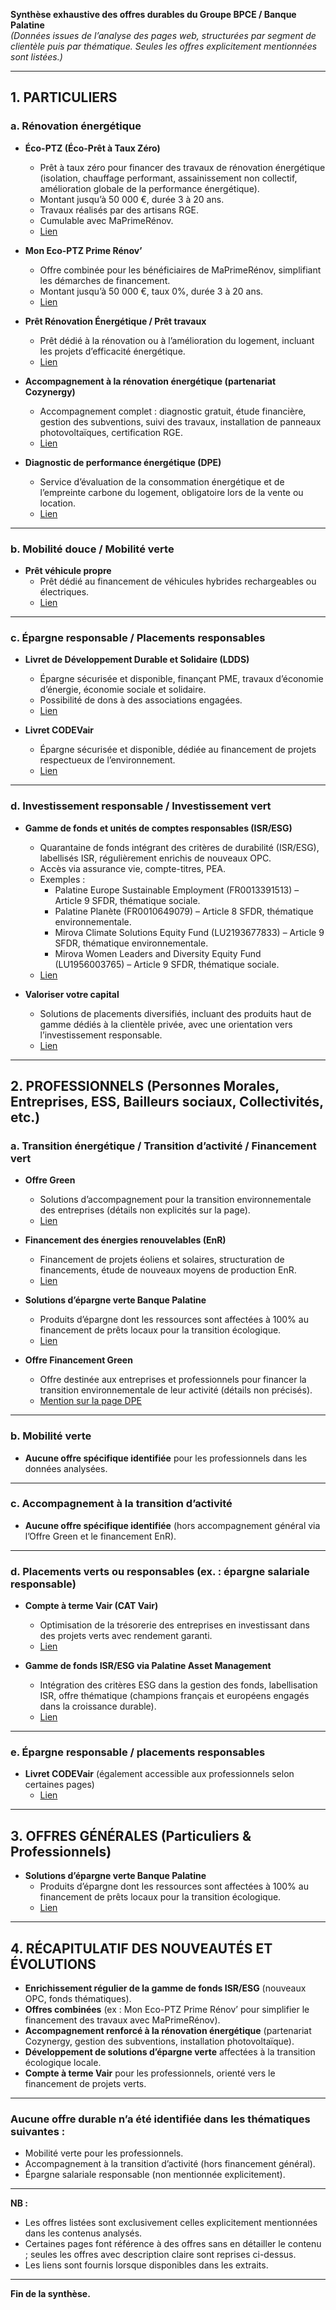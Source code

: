 **Synthèse exhaustive des offres durables du Groupe BPCE / Banque Palatine**  
*(Données issues de l’analyse des pages web, structurées par segment de clientèle puis par thématique. Seules les offres explicitement mentionnées sont listées.)*

---

## 1. PARTICULIERS

### a. Rénovation énergétique

- **Éco-PTZ (Éco-Prêt à Taux Zéro)**
  - Prêt à taux zéro pour financer des travaux de rénovation énergétique (isolation, chauffage performant, assainissement non collectif, amélioration globale de la performance énergétique).
  - Montant jusqu’à 50 000 €, durée 3 à 20 ans.
  - Travaux réalisés par des artisans RGE.
  - Cumulable avec MaPrimeRénov.
  - [Lien](https://www.palatine.fr/clients-prives/notre-offre-verte/le-pret-eco-ptz/)

- **Mon Eco-PTZ Prime Rénov’**
  - Offre combinée pour les bénéficiaires de MaPrimeRénov, simplifiant les démarches de financement.
  - Montant jusqu’à 50 000 €, taux 0%, durée 3 à 20 ans.
  - [Lien](https://www.palatine.fr/clients-prives/notre-offre-verte/le-pret-eco-ptz/)

- **Prêt Rénovation Énergétique / Prêt travaux**
  - Prêt dédié à la rénovation ou à l’amélioration du logement, incluant les projets d’efficacité énergétique.
  - [Lien](https://www.palatine.fr/clients-prives/financer-projets/financer-vos-projets-avec-le-pret-travaux/#anchor-pret-renovation)

- **Accompagnement à la rénovation énergétique (partenariat Cozynergy)**
  - Accompagnement complet : diagnostic gratuit, étude financière, gestion des subventions, suivi des travaux, installation de panneaux photovoltaïques, certification RGE.
  - [Lien](https://www.palatine.fr/clients-prives/notre-offre-verte/vous-accompagner-pour-renover-votre-maison/)

- **Diagnostic de performance énergétique (DPE)**
  - Service d’évaluation de la consommation énergétique et de l’empreinte carbone du logement, obligatoire lors de la vente ou location.
  - [Lien](https://www.palatine.fr/clients-prives/financer-projets/le-diagnostic-de-performance-energetique-dpe/)

---

### b. Mobilité douce / Mobilité verte

- **Prêt véhicule propre**
  - Prêt dédié au financement de véhicules hybrides rechargeables ou électriques.
  - [Lien](https://www.palatine.fr/clients-prives/financer-projets/accelerez-votre-projet-voiture/)

---

### c. Épargne responsable / Placements responsables

- **Livret de Développement Durable et Solidaire (LDDS)**
  - Épargne sécurisée et disponible, finançant PME, travaux d’économie d’énergie, économie sociale et solidaire.
  - Possibilité de dons à des associations engagées.
  - [Lien](https://www.palatine.fr/clients-prives/gerer-comptes/livret-developpement-durable-solidaire/)

- **Livret CODEVair**
  - Épargne sécurisée et disponible, dédiée au financement de projets respectueux de l’environnement.
  - [Lien](https://www.palatine.fr/clients-prives/gerer-comptes/epargne-disponible/livret-codevair/)

---

### d. Investissement responsable / Investissement vert

- **Gamme de fonds et unités de comptes responsables (ISR/ESG)**
  - Quarantaine de fonds intégrant des critères de durabilité (ISR/ESG), labellisés ISR, régulièrement enrichis de nouveaux OPC.
  - Accès via assurance vie, compte-titres, PEA.
  - Exemples :
    - Palatine Europe Sustainable Employment (FR0013391513) – Article 9 SFDR, thématique sociale.
    - Palatine Planète (FR0010649079) – Article 8 SFDR, thématique environnementale.
    - Mirova Climate Solutions Equity Fund (LU2193677833) – Article 9 SFDR, thématique environnementale.
    - Mirova Women Leaders and Diversity Equity Fund (LU1956003765) – Article 9 SFDR, thématique sociale.
  - [Lien](https://www.palatine.fr/clients-prives/notre-offre-verte/linvestissement-responsable/)

- **Valoriser votre capital**
  - Solutions de placements diversifiés, incluant des produits haut de gamme dédiés à la clientèle privée, avec une orientation vers l’investissement responsable.
  - [Lien](https://www.palatine.fr/clients-prives/valoriser-capital/)

---

## 2. PROFESSIONNELS (Personnes Morales, Entreprises, ESS, Bailleurs sociaux, Collectivités, etc.)

### a. Transition énergétique / Transition d’activité / Financement vert

- **Offre Green**
  - Solutions d’accompagnement pour la transition environnementale des entreprises (détails non explicités sur la page).
  - [Lien](https://www.palatine.fr/financer-placer-securiser/offre-green/)

- **Financement des énergies renouvelables (EnR)**
  - Financement de projets éoliens et solaires, structuration de financements, étude de nouveaux moyens de production EnR.
  - [Lien](https://www.palatine.fr/votre-banque/nos-engagements/palatine-banque-responsable/)

- **Solutions d’épargne verte Banque Palatine**
  - Produits d’épargne dont les ressources sont affectées à 100% au financement de prêts locaux pour la transition écologique.
  - [Lien](https://www.img.palatine.fr/app/uploads/sites/35/2024/04/30102401/axxxx-bp-charte-fonctionnement-epargne-verte-v3.pdf)

- **Offre Financement Green**
  - Offre destinée aux entreprises et professionnels pour financer la transition environnementale de leur activité (détails non précisés).
  - [Mention sur la page DPE](https://www.palatine.fr/clients-prives/financer-projets/le-diagnostic-de-performance-energetique-dpe/)

---

### b. Mobilité verte

- **Aucune offre spécifique identifiée** pour les professionnels dans les données analysées.

---

### c. Accompagnement à la transition d’activité

- **Aucune offre spécifique identifiée** (hors accompagnement général via l’Offre Green et le financement EnR).

---

### d. Placements verts ou responsables (ex. : épargne salariale responsable)

- **Compte à terme Vair (CAT Vair)**
  - Optimisation de la trésorerie des entreprises en investissant dans des projets verts avec rendement garanti.
  - [Lien](https://www.palatine.fr/financer-placer-securiser/epargne-bancaire-le-compte-a-terme-vair/)

- **Gamme de fonds ISR/ESG via Palatine Asset Management**
  - Intégration des critères ESG dans la gestion des fonds, labellisation ISR, offre thématique (champions français et européens engagés dans la croissance durable).
  - [Lien](https://www.palatine.fr/votre-banque/nos-engagements/palatine-banque-responsable/)

---

### e. Épargne responsable / placements responsables

- **Livret CODEVair** (également accessible aux professionnels selon certaines pages)
  - [Lien](https://www.palatine.fr/clients-prives/gerer-comptes/epargne-disponible/livret-codevair/)

---

## 3. OFFRES GÉNÉRALES (Particuliers & Professionnels)

- **Solutions d’épargne verte Banque Palatine**
  - Produits d’épargne dont les ressources sont affectées à 100% au financement de prêts locaux pour la transition écologique.
  - [Lien](https://www.img.palatine.fr/app/uploads/sites/35/2024/04/30102401/axxxx-bp-charte-fonctionnement-epargne-verte-v3.pdf)

---

## 4. RÉCAPITULATIF DES NOUVEAUTÉS ET ÉVOLUTIONS

- **Enrichissement régulier de la gamme de fonds ISR/ESG** (nouveaux OPC, fonds thématiques).
- **Offres combinées** (ex : Mon Eco-PTZ Prime Rénov’ pour simplifier le financement des travaux avec MaPrimeRénov).
- **Accompagnement renforcé à la rénovation énergétique** (partenariat Cozynergy, gestion des subventions, installation photovoltaïque).
- **Développement de solutions d’épargne verte** affectées à la transition écologique locale.
- **Compte à terme Vair** pour les professionnels, orienté vers le financement de projets verts.

---

### **Aucune offre durable n’a été identifiée dans les thématiques suivantes :**
- Mobilité verte pour les professionnels.
- Accompagnement à la transition d’activité (hors financement général).
- Épargne salariale responsable (non mentionnée explicitement).

---

**NB :**  
- Les offres listées sont exclusivement celles explicitement mentionnées dans les contenus analysés.
- Certaines pages font référence à des offres sans en détailler le contenu ; seules les offres avec description claire sont reprises ci-dessus.
- Les liens sont fournis lorsque disponibles dans les extraits.

---

**Fin de la synthèse.**